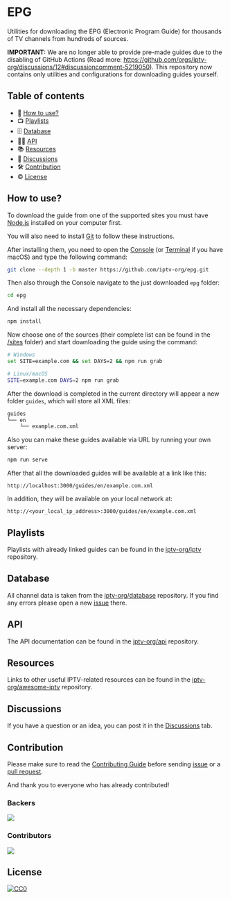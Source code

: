 # EPG

Utilities for downloading the EPG (Electronic Program Guide) for thousands of TV channels from hundreds of sources.

__IMPORTANT:__ We are no longer able to provide pre-made guides due to the disabling of GitHub Actions (Read more: https://github.com/orgs/iptv-org/discussions/12#discussioncomment-5219050). This repository now contains only utilities and configurations for downloading guides yourself.

## Table of contents

- 🚀 [How to use?](#how-to-use)
- 📺 [Playlists](#playlists)
- 🗄 [Database](#database)
- 👨‍💻 [API](#api)
- 📚 [Resources](#resources)
- 💬 [Discussions](#discussions)
- 🛠 [Contribution](#contribution)
- © [License](#license)

## How to use?

To download the guide from one of the supported sites you must have [Node.js](https://nodejs.org/en) installed on your computer first.

You will also need to install [Git](https://git-scm.com/downloads) to follow these instructions.

After installing them, you need to open the [Console](https://en.wikipedia.org/wiki/Windows_Console) (or [Terminal](https://en.wikipedia.org/wiki/Terminal_(macOS)) if you have macOS) and type the following command:

```sh
git clone --depth 1 -b master https://github.com/iptv-org/epg.git
```

Then also through the Console navigate to the just downloaded `epg` folder:

```sh
cd epg
```

And install all the necessary dependencies:

```sh
npm install
```

Now choose one of the sources (their complete list can be found in the [/sites](https://github.com/iptv-org/epg/tree/master/sites) folder) and start downloading the guide using the command:

```sh
# Windows
set SITE=example.com && set DAYS=2 && npm run grab

# Linux/macOS
SITE=example.com DAYS=2 npm run grab
```

After the download is completed in the current directory will appear a new folder `guides`, which will store all XML files:

```sh
guides
└── en
    └── example.com.xml
```

Also you can make these guides available via URL by running your own server:

```sh
npm run serve
```

After that all the downloaded guides will be available at a link like this:

```
http://localhost:3000/guides/en/example.com.xml
```

In addition, they will be available on your local network at:

```
http://<your_local_ip_address>:3000/guides/en/example.com.xml
```

## Playlists

Playlists with already linked guides can be found in the [iptv-org/iptv](https://github.com/iptv-org/iptv) repository.

## Database

All channel data is taken from the [iptv-org/database](https://github.com/iptv-org/database) repository. If you find any errors please open a new [issue](https://github.com/iptv-org/database/issues) there.

## API

The API documentation can be found in the [iptv-org/api](https://github.com/iptv-org/api) repository.

## Resources

Links to other useful IPTV-related resources can be found in the [iptv-org/awesome-iptv](https://github.com/iptv-org/awesome-iptv) repository.

## Discussions

If you have a question or an idea, you can post it in the [Discussions](https://github.com/orgs/iptv-org/discussions) tab.

## Contribution

Please make sure to read the [Contributing Guide](https://github.com/iptv-org/epg/blob/master/CONTRIBUTING.md) before sending [issue](https://github.com/iptv-org/epg/issues) or a [pull request](https://github.com/iptv-org/epg/pulls).

And thank you to everyone who has already contributed!

### Backers

<a href="https://opencollective.com/iptv-org"><img src="https://opencollective.com/iptv-org/backers.svg?width=890" /></a>

### Contributors

<a href="https://github.com/iptv-org/epg/graphs/contributors"><img src="https://opencollective.com/iptv-org/contributors.svg?width=890" /></a>

## License

[![CC0](http://mirrors.creativecommons.org/presskit/buttons/88x31/svg/cc-zero.svg)](LICENSE)
